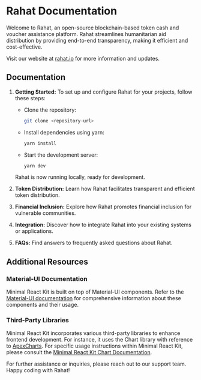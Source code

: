 # Rahat Documentation

Welcome to Rahat, an open-source blockchain-based token cash and voucher assistance platform. Rahat streamlines humanitarian aid distribution by providing end-to-end transparency, making it efficient and cost-effective.

Visit our website at [rahat.io](https://rahat.io) for more information and updates.

## Documentation

1. **Getting Started:** To set up and configure Rahat for your projects, follow these steps:

   - Clone the repository:

     ```bash
     git clone <repository-url>

     ```

   - Install dependencies using yarn:

     ```bash
     yarn install
     ```

   - Start the development server:

     ```bash
     yarn dev
     ```

   Rahat is now running locally, ready for development.

2. **Token Distribution:** Learn how Rahat facilitates transparent and efficient token distribution.

3. **Financial Inclusion:** Explore how Rahat promotes financial inclusion for vulnerable communities.

4. **Integration:** Discover how to integrate Rahat into your existing systems or applications.

5. **FAQs:** Find answers to frequently asked questions about Rahat.

## Additional Resources

### Material-UI Documentation

Minimal React Kit is built on top of Material-UI components. Refer to the [Material-UI documentation](https://mui.com/components/) for comprehensive information about these components and their usage.

### Third-Party Libraries

Minimal React Kit incorporates various third-party libraries to enhance frontend development. For instance, it uses the Chart library with reference to [ApexCharts](https://apexcharts.com). For specific usage instructions within Minimal React Kit, please consult the [Minimal React Kit Chart Documentation](https://minimals.cc/components/extra/chart).

For further assistance or inquiries, please reach out to our support team. Happy coding with Rahat!
